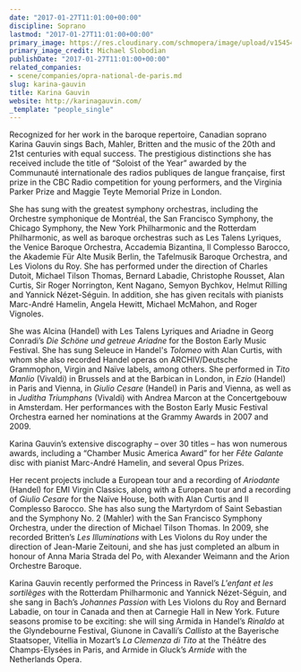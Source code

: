 ```yaml
---
date: "2017-01-27T11:01:00+00:00"
discipline: Soprano
lastmod: "2017-01-27T11:01:00+00:00"
primary_image: https://res.cloudinary.com/schmopera/image/upload/v1545409169/media/webhook-uploads/1485514835260/2017-01-27---Karina-Gauvin---Michael-Slobodian.jpg.jpg
primary_image_credit: Michael Slobodian
publishDate: "2017-01-27T11:01:00+00:00"
related_companies:
- scene/companies/opra-national-de-paris.md
slug: karina-gauvin
title: Karina Gauvin
website: http://karinagauvin.com/
_template: "people_single"
---
```


Recognized for her work in the baroque repertoire, Canadian soprano Karina Gauvin sings Bach, Mahler, Britten and the music of the 20th and 21st centuries with equal success. The prestigious distinctions she has received include the title of “Soloist of the Year” awarded by the Communauté internationale des radios publiques de langue française, first prize in the CBC Radio competition for young performers, and the Virginia Parker Prize and Maggie Teyte Memorial Prize in London.

She has sung with the greatest symphony orchestras, including the Orchestre symphonique de Montréal, the San Francisco Symphony, the Chicago Symphony, the New York Philharmonic and the Rotterdam Philharmonic, as well as baroque orchestras such as Les Talens Lyriques, the Venice Baroque Orchestra, Accademia Bizantina, Il Complesso Barocco, the Akademie Für Alte Musik Berlin, the Tafelmusik Baroque Orchestra, and Les Violons du Roy. She has performed under the direction of Charles Dutoit, Michael Tilson Thomas, Bernard Labadie, Christophe Rousset, Alan Curtis, Sir Roger Norrington, Kent Nagano, Semyon Bychkov, Helmut Rilling and Yannick Nézet-Séguin. In addition, she has given recitals with pianists Marc-André Hamelin, Angela Hewitt, Michael McMahon, and Roger Vignoles.
 
She was Alcina (Handel) with Les Talens Lyriques and Ariadne in Georg Conradi’s *Die Schöne und getreue Ariadne* for the Boston Early Music Festival. She has sung Seleuce in Handel's *Tolomeo* with Alan Curtis, with whom she also recorded Handel operas on ARCHIV/Deutsche Grammophon, Virgin and Naïve labels, among others. She performed in *Tito Manlio* (Vivaldi) in Brussels and at the Barbican in London, in *Ezio* (Handel) in Paris and Vienna, in *Giulio Cesare* (Handel) in Paris and Vienna, as well as in *Juditha Triumphans* (Vivaldi) with Andrea Marcon at the Concertgebouw in Amsterdam. Her performances with the Boston Early Music Festival Orchestra earned her nominations at the Grammy Awards in 2007 and 2009.

Karina Gauvin’s extensive discography – over 30 titles – has won numerous awards, including a “Chamber Music America Award” for her *Fête Galante* disc with pianist Marc-André Hamelin, and several Opus Prizes.
 
Her recent projects include a European tour and a recording of *Ariodante* (Handel) for EMI Virgin Classics, along with a European tour and a recording of *Giulio Cesare* for the Naïve House, both with Alan Curtis and Il Complesso Barocco. She has also sung the Martyrdom of Saint Sebastian and the Symphony No. 2 (Mahler) with the San Francisco Symphony Orchestra, under the direction of Michael Tilson Thomas. In 2009, she recorded Britten’s *Les Illuminations* with Les Violons du Roy under the direction of Jean-Marie Zeitouni, and she has just completed an album in honour of Anna Maria Strada del Po, with Alexander Weimann and the Arion Orchestre Baroque.

Karina Gauvin recently performed the Princess in Ravel’s *L'enfant et les sortilèges* with the Rotterdam Philharmonic and Yannick Nézet-Séguin, and she sang in Bach’s *Johannes Passion* with Les Violons du Roy and Bernard Labadie, on tour in Canada and then at Carnegie Hall in New York. Future seasons promise to be exciting: she will sing Armida in Handel’s *Rinaldo* at the Glyndebourne Festival, Giunone in Cavalli’s *Callisto* at the Bayerische Staatsoper, Vitellia in Mozart’s *La Clemenza di Tito* at the Théâtre des Champs-Elysées in Paris, and Armide in Gluck’s *Armide* with the Netherlands Opera.
